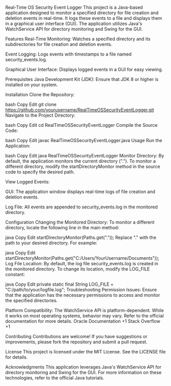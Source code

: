 Real-Time OS Security Event Logger
This project is a Java-based application designed to monitor a specified directory for file creation and deletion events in real-time. It logs these events to a file and displays them in a graphical user interface (GUI). The application utilizes Java's WatchService API for directory monitoring and Swing for the GUI.​

Features
Real-Time Monitoring: Watches a specified directory and its subdirectories for file creation and deletion events.​

Event Logging: Logs events with timestamps to a file named security_events.log.​

Graphical User Interface: Displays logged events in a GUI for easy viewing.​

Prerequisites
Java Development Kit (JDK): Ensure that JDK 8 or higher is installed on your system.​

Installation
Clone the Repository:

bash
Copy
Edit
git clone https://github.com/yourusername/RealTimeOSSecurityEventLogger.git
Navigate to the Project Directory:

bash
Copy
Edit
cd RealTimeOSSecurityEventLogger
Compile the Source Code:

bash
Copy
Edit
javac RealTimeOSSecurityEventLogger.java
Usage
Run the Application:

bash
Copy
Edit
java RealTimeOSSecurityEventLogger
Monitor Directory: By default, the application monitors the current directory ("."). To monitor a different directory, modify the startDirectoryMonitor method in the source code to specify the desired path.

View Logged Events:

GUI: The application window displays real-time logs of file creation and deletion events.​

Log File: All events are appended to security_events.log in the monitored directory.​

Configuration
Changing the Monitored Directory: To monitor a different directory, locate the following line in the main method:​

java
Copy
Edit
  startDirectoryMonitor(Paths.get("."));
Replace "." with the path to your desired directory. For example:​

java
Copy
Edit
  startDirectoryMonitor(Paths.get("C:/Users/YourUsername/Documents"));
Log File Location: By default, the log file security_events.log is created in the monitored directory. To change its location, modify the LOG_FILE constant:​

java
Copy
Edit
  private static final String LOG_FILE = "C:/path/to/your/logfile.log";
Troubleshooting
Permission Issues: Ensure that the application has the necessary permissions to access and monitor the specified directories.​

Platform Compatibility: The WatchService API is platform-dependent. While it works on most operating systems, behavior may vary. Refer to the official documentation for more details.​
Oracle Documentation
+1
Stack Overflow
+1

Contributing
Contributions are welcome! If you have suggestions or improvements, please fork the repository and submit a pull request.​

License
This project is licensed under the MIT License. See the LICENSE file for details.​

Acknowledgments
This application leverages Java's WatchService API for directory monitoring and Swing for the GUI. For more information on these technologies, refer to the official Java tutorials.
